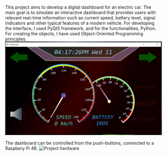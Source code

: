 This project aims to develop a digital dashboard for an electric car. The main goal is to simulate an interactive dashboard that provides users with relevant real-time information such as current speed, battery level, signal indicators and other typical features of a modern vehicle.
For developing the interface, I used
PyQt5
framework, and for the functionalities,
Python. For creating the objects, I have used
Object-Oriented Programming
principles.
![Project](Project.PNG)
  
The dashboard can be controlled from the push-buttons, connected to a Raspbery Pi 4B.
![Project hardware](https://github.com/OvidiuDragos11/CarDashboard/blob/master/Project%20hardware.jpg)
